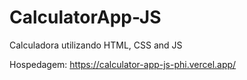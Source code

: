 # CalculatorApp-JS
Calculadora utilizando HTML, CSS and JS

Hospedagem:
https://calculator-app-js-phi.vercel.app/
